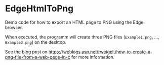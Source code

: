 # EdgeHtmlToPng
Demo code for how to export an HTML page to PNG using the Edge browser.

When executed, the programm will create three PNG files (`Example1.png`, ..., `Example3.png`) on the desktop.

See the blog post on https://weblogs.asp.net/rweigelt/how-to-create-a-png-file-from-a-web-page-in-c for more information.
